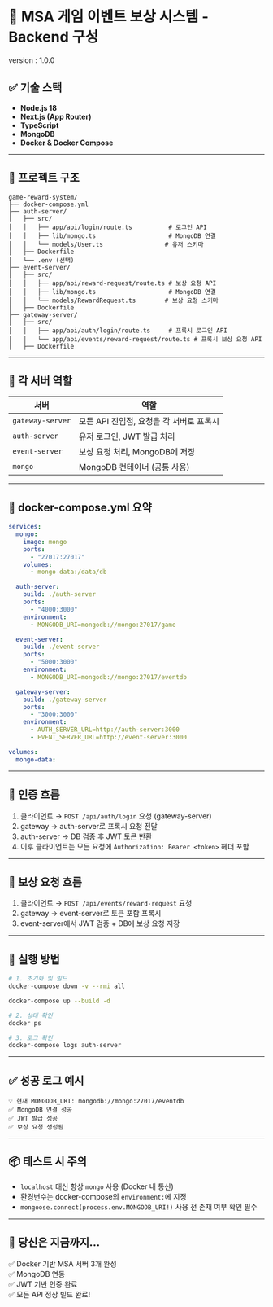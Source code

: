 # 🎯 MSA 게임 이벤트 보상 시스템 - Backend 구성
version : 1.0.0
## ✅ 기술 스택
- **Node.js 18**
- **Next.js (App Router)**
- **TypeScript**
- **MongoDB**
- **Docker & Docker Compose**

---

## 📁 프로젝트 구조

```
game-reward-system/
├── docker-compose.yml
├── auth-server/
│   ├── src/
│   │   ├── app/api/login/route.ts          # 로그인 API
│   │   ├── lib/mongo.ts                    # MongoDB 연결
│   │   └── models/User.ts                 # 유저 스키마
│   ├── Dockerfile
│   └── .env (선택)
├── event-server/
│   ├── src/
│   │   ├── app/api/reward-request/route.ts # 보상 요청 API
│   │   ├── lib/mongo.ts                    # MongoDB 연결
│   │   └── models/RewardRequest.ts        # 보상 요청 스키마
│   ├── Dockerfile
├── gateway-server/
│   ├── src/
│   │   ├── app/api/auth/login/route.ts     # 프록시 로그인 API
│   │   └── app/api/events/reward-request/route.ts # 프록시 보상 요청 API
│   ├── Dockerfile
```

---

## 🧱 각 서버 역할

| 서버 | 역할 |
|------|------|
| `gateway-server` | 모든 API 진입점, 요청을 각 서버로 프록시 |
| `auth-server`    | 유저 로그인, JWT 발급 처리 |
| `event-server`   | 보상 요청 처리, MongoDB에 저장 |
| `mongo`          | MongoDB 컨테이너 (공통 사용) |

---

## 🔧 docker-compose.yml 요약

```yaml
services:
  mongo:
    image: mongo
    ports:
      - "27017:27017"
    volumes:
      - mongo-data:/data/db

  auth-server:
    build: ./auth-server
    ports:
      - "4000:3000"
    environment:
      - MONGODB_URI=mongodb://mongo:27017/game

  event-server:
    build: ./event-server
    ports:
      - "5000:3000"
    environment:
      - MONGODB_URI=mongodb://mongo:27017/eventdb

  gateway-server:
    build: ./gateway-server
    ports:
      - "3000:3000"
    environment:
      - AUTH_SERVER_URL=http://auth-server:3000
      - EVENT_SERVER_URL=http://event-server:3000

volumes:
  mongo-data:
```

---

## 🔑 인증 흐름

1. 클라이언트 → `POST /api/auth/login` 요청 (gateway-server)
2. gateway → auth-server로 프록시 요청 전달
3. auth-server → DB 검증 후 JWT 토큰 반환
4. 이후 클라이언트는 모든 요청에 `Authorization: Bearer <token>` 헤더 포함

---

## 🎁 보상 요청 흐름

1. 클라이언트 → `POST /api/events/reward-request` 요청
2. gateway → event-server로 토큰 포함 프록시
3. event-server에서 JWT 검증 + DB에 보상 요청 저장

---

## 🧪 실행 방법

```bash
# 1. 초기화 및 빌드
docker-compose down -v --rmi all

docker-compose up --build -d

# 2. 상태 확인
docker ps

# 3. 로그 확인
docker-compose logs auth-server
```

---

## ✅ 성공 로그 예시

```
💡 현재 MONGODB_URI: mongodb://mongo:27017/eventdb
✅ MongoDB 연결 성공
✅ JWT 발급 성공
✅ 보상 요청 생성됨
```

---

## 📦 테스트 시 주의
- `localhost` 대신 항상 `mongo` 사용 (Docker 내 통신)
- 환경변수는 docker-compose의 `environment:`에 지정
- `mongoose.connect(process.env.MONGODB_URI!)` 사용 전 존재 여부 확인 필수

---

## 🎉 당신은 지금까지...
✅ Docker 기반 MSA 서버 3개 완성  
✅ MongoDB 연동  
✅ JWT 기반 인증 완료  
✅ 모든 API 정상 빌드 완료!